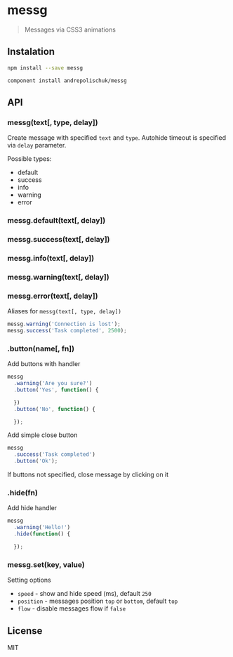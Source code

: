 # messg

  > Messages via CSS3 animations

## Instalation

```sh
npm install --save messg
```

```sh
component install andrepolischuk/messg
```

## API

### messg(text[, type, delay])

  Create message with specified `text` and `type`.
  Аutohide timeout is specified via `delay` parameter.

  Possible types:

  * default
  * success
  * info
  * warning
  * error

### messg.default(text[, delay])
### messg.success(text[, delay])
### messg.info(text[, delay])
### messg.warning(text[, delay])
### messg.error(text[, delay])

  Aliases for `messg(text[, type, delay])`

```js
messg.warning('Connection is lost');
messg.success('Task completed', 2500);
```

### .button(name[, fn])

  Add buttons with handler

```js
messg
  .warning('Are you sure?')
  .button('Yes', function() {

  })
  .button('No', function() {

  });
```

  Add simple close button

```js
messg
  .success('Task completed')
  .button('Ok');
```

  If buttons not specified, close message by clicking on it

### .hide(fn)

  Add hide handler

```js
messg
  .warning('Hello!')
  .hide(function() {

  });
```

### messg.set(key, value)

  Setting options

  * `speed` - show and hide speed (ms), default `250`
  * `position` - messages position `top` or `bottom`, default `top`
  * `flow` - disable messages flow if `false`

## License

  MIT
